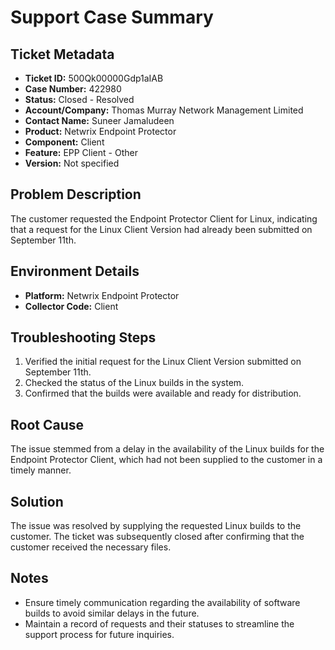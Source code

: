 # Support Case Summary

## Ticket Metadata
- **Ticket ID:** 500Qk00000Gdp1aIAB
- **Case Number:** 422980
- **Status:** Closed - Resolved
- **Account/Company:** Thomas Murray Network Management Limited
- **Contact Name:** Suneer Jamaludeen
- **Product:** Netwrix Endpoint Protector
- **Component:** Client
- **Feature:** EPP Client - Other
- **Version:** Not specified

## Problem Description
The customer requested the Endpoint Protector Client for Linux, indicating that a request for the Linux Client Version had already been submitted on September 11th.

## Environment Details
- **Platform:** Netwrix Endpoint Protector
- **Collector Code:** Client

## Troubleshooting Steps
1. Verified the initial request for the Linux Client Version submitted on September 11th.
2. Checked the status of the Linux builds in the system.
3. Confirmed that the builds were available and ready for distribution.

## Root Cause
The issue stemmed from a delay in the availability of the Linux builds for the Endpoint Protector Client, which had not been supplied to the customer in a timely manner.

## Solution
The issue was resolved by supplying the requested Linux builds to the customer. The ticket was subsequently closed after confirming that the customer received the necessary files.

## Notes
- Ensure timely communication regarding the availability of software builds to avoid similar delays in the future.
- Maintain a record of requests and their statuses to streamline the support process for future inquiries.